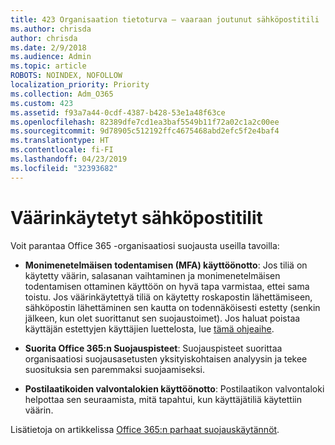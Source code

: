 ```yaml
---
title: 423 Organisaation tietoturva – vaaraan joutunut sähköpostitili
ms.author: chrisda
author: chrisda
ms.date: 2/9/2018
ms.audience: Admin
ms.topic: article
ROBOTS: NOINDEX, NOFOLLOW
localization_priority: Priority
ms.collection: Adm_O365
ms.custom: 423
ms.assetid: f93a7a44-0cdf-4387-b428-53e1a48f63ce
ms.openlocfilehash: 82389dfe7cd1ea3baf5549b11f72a02c1a2c00ee
ms.sourcegitcommit: 9d78905c512192ffc4675468abd2efc5f2e4baf4
ms.translationtype: HT
ms.contentlocale: fi-FI
ms.lasthandoff: 04/23/2019
ms.locfileid: "32393682"
---
```

# <a name="compromised-email-accounts"></a>Väärinkäytetyt sähköpostitilit

Voit parantaa Office 365 -organisaatiosi suojausta useilla tavoilla:

- **Monimenetelmäisen todentamisen (MFA) käyttöönotto**: Jos tiliä on käytetty väärin, salasanan vaihtaminen ja monimenetelmäisen todentamisen ottaminen käyttöön on hyvä tapa varmistaa, ettei sama toistu. Jos väärinkäytettyä tiliä on käytetty roskapostin lähettämiseen, sähköpostin lähettäminen sen kautta on todennäköisesti estetty (senkin jälkeen, kun olet suorittanut sen suojaustoimet). Jos haluat poistaa käyttäjän estettyjen käyttäjien luettelosta, lue [tämä ohjeaihe](https://technet.microsoft.com/library/ms.exch.eac.actioncenter.aspx).

- **Suorita Office 365:n Suojauspisteet**: Suojauspisteet suorittaa organisaatiosi suojausasetusten yksityiskohtaisen analyysin ja tekee suosituksia sen paremmaksi suojaamiseksi.

- **Postilaatikoiden valvontalokien käyttöönotto**: Postilaatikon valvontaloki helpottaa sen seuraamista, mitä tapahtui, kun käyttäjätiliä käytettiin väärin.

Lisätietoja on artikkelissa [Office 365:n parhaat suojauskäytännöt](https://support.office.com/article/9295e396-e53d-49b9-ae9b-0b5828cdedc3.aspx).

